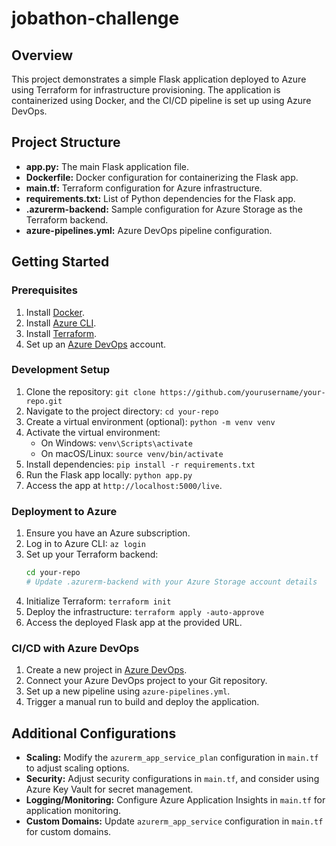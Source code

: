 # jobathon-challenge

## Overview

This project demonstrates a simple Flask application deployed to Azure using Terraform for infrastructure provisioning. The application is containerized using Docker, and the CI/CD pipeline is set up using Azure DevOps.

## Project Structure

- **app.py:** The main Flask application file.
- **Dockerfile:** Docker configuration for containerizing the Flask app.
- **main.tf:** Terraform configuration for Azure infrastructure.
- **requirements.txt:** List of Python dependencies for the Flask app.
- **.azurerm-backend:** Sample configuration for Azure Storage as the Terraform backend.
- **azure-pipelines.yml:** Azure DevOps pipeline configuration.

## Getting Started

### Prerequisites

1. Install [Docker](https://docs.docker.com/get-docker/).
2. Install [Azure CLI](https://docs.microsoft.com/en-us/cli/azure/install-azure-cli).
3. Install [Terraform](https://learn.hashicorp.com/tutorials/terraform/install-cli).
4. Set up an [Azure DevOps](https://dev.azure.com/) account.

### Development Setup

1. Clone the repository: `git clone https://github.com/yourusername/your-repo.git`
2. Navigate to the project directory: `cd your-repo`
3. Create a virtual environment (optional): `python -m venv venv`
4. Activate the virtual environment: 
   - On Windows: `venv\Scripts\activate`
   - On macOS/Linux: `source venv/bin/activate`
5. Install dependencies: `pip install -r requirements.txt`
6. Run the Flask app locally: `python app.py`
7. Access the app at `http://localhost:5000/live`.

### Deployment to Azure

1. Ensure you have an Azure subscription.
2. Log in to Azure CLI: `az login`
3. Set up your Terraform backend:
   ```bash
   cd your-repo
   # Update .azurerm-backend with your Azure Storage account details
   ```
4. Initialize Terraform: `terraform init`
5. Deploy the infrastructure: `terraform apply -auto-approve`
6. Access the deployed Flask app at the provided URL.

### CI/CD with Azure DevOps

1. Create a new project in [Azure DevOps](https://dev.azure.com/).
2. Connect your Azure DevOps project to your Git repository.
3. Set up a new pipeline using `azure-pipelines.yml`.
4. Trigger a manual run to build and deploy the application.

## Additional Configurations

- **Scaling:** Modify the `azurerm_app_service_plan` configuration in `main.tf` to adjust scaling options.
- **Security:** Adjust security configurations in `main.tf`, and consider using Azure Key Vault for secret management.
- **Logging/Monitoring:** Configure Azure Application Insights in `main.tf` for application monitoring.
- **Custom Domains:** Update `azurerm_app_service` configuration in `main.tf` for custom domains.
